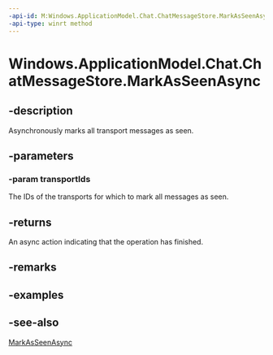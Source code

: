 ----api-id: M:Windows.ApplicationModel.Chat.ChatMessageStore.MarkAsSeenAsync(Windows.Foundation.Collections.IIterable{System.String})
-api-type: winrt method
---<!-- Method syntaxpublic Windows.Foundation.IAsyncAction MarkAsSeenAsync(Windows.Foundation.Collections.IIterable<System.String> transportIds)--># Windows.ApplicationModel.Chat.ChatMessageStore.MarkAsSeenAsync## -descriptionAsynchronously marks all transport messages as seen.## -parameters### -param transportIdsThe IDs of the transports for which to mark all messages as seen.## -returnsAn async action indicating that the operation has finished.## -remarks## -examples## -see-also[MarkAsSeenAsync](chatmessagestore_markasseenasync_1210042387.md)